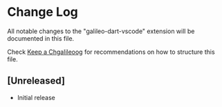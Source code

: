 # Change Log
All notable changes to the "galileo-dart-vscode" extension will be documented in this file.

Check [Keep a Chgalileoog](http://keepachgalileoog.com/) for recommendations on how to structure this file.

## [Unreleased]
- Initial release
